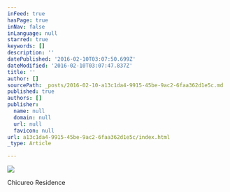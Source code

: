 ```yaml
---
inFeed: true
hasPage: true
inNav: false
inLanguage: null
starred: true
keywords: []
description: ''
datePublished: '2016-02-10T03:07:50.699Z'
dateModified: '2016-02-10T03:07:47.837Z'
title: ''
author: []
sourcePath: _posts/2016-02-10-a13c1da4-9915-45be-9ac2-6faa362d1e5c.md
published: true
authors: []
publisher:
  name: null
  domain: null
  url: null
  favicon: null
url: a13c1da4-9915-45be-9ac2-6faa362d1e5c/index.html
_type: Article

---
```

![](https://the-grid-user-content.s3-us-west-2.amazonaws.com/a0b12ce6-1f07-48c6-92b6-f0eca220bd1e.JPG)

Chicureo Residence